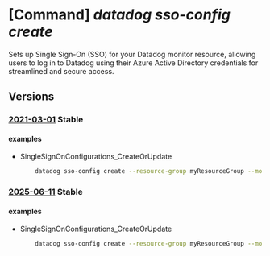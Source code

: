 # [Command] _datadog sso-config create_

Sets up Single Sign-On (SSO) for your Datadog monitor resource, allowing users to log in to Datadog using their Azure Active Directory credentials for streamlined and secure access.

## Versions

### [2021-03-01](/Resources/mgmt-plane/L3N1YnNjcmlwdGlvbnMve30vcmVzb3VyY2Vncm91cHMve30vcHJvdmlkZXJzL21pY3Jvc29mdC5kYXRhZG9nL21vbml0b3JzL3t9L3NpbmdsZXNpZ25vbmNvbmZpZ3VyYXRpb25zL3t9/2021-03-01.xml) **Stable**

<!-- mgmt-plane /subscriptions/{}/resourcegroups/{}/providers/microsoft.datadog/monitors/{}/singlesignonconfigurations/{} 2021-03-01 -->

#### examples

- SingleSignOnConfigurations_CreateOrUpdate
    ```bash
        datadog sso-config create --resource-group myResourceGroup --monitor-name myMonitor --configuration-name default --single-sign-on-state Enable --enterprise-app-id 00000000-0000-0000-0000-000000000000
    ```

### [2025-06-11](/Resources/mgmt-plane/L3N1YnNjcmlwdGlvbnMve30vcmVzb3VyY2Vncm91cHMve30vcHJvdmlkZXJzL21pY3Jvc29mdC5kYXRhZG9nL21vbml0b3JzL3t9L3NpbmdsZXNpZ25vbmNvbmZpZ3VyYXRpb25zL3t9/2025-06-11.xml) **Stable**

<!-- mgmt-plane /subscriptions/{}/resourcegroups/{}/providers/microsoft.datadog/monitors/{}/singlesignonconfigurations/{} 2025-06-11 -->

#### examples

- SingleSignOnConfigurations_CreateOrUpdate
    ```bash
        datadog sso-config create --resource-group myResourceGroup --monitor-name myMonitor --configuration-name default --single-sign-on-state Enable --enterprise-app-id 00000000-0000-0000-0000-000000000000
    ```
